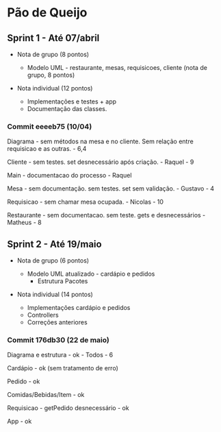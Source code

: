 # Pão de Queijo

## Sprint 1 - Até 07/abril
  - Nota de grupo (8 pontos)
    - Modelo UML - restaurante, mesas, requisicoes, cliente (nota de grupo, 8 pontos)
	
  - Nota individual (12 pontos)
    - Implementações e testes + app
    - Documentação das classes.

### Commit eeeeb75 (10/04)

Diagrama - sem métodos na mesa e no cliente. Sem relação entre requisicao e as outras. - 6,4

Cliente - sem testes. set desnecessário após criação. - Raquel - 9

Main - documentacao do processo - Raquel

Mesa - sem documentação. sem testes. set sem validação. - Gustavo - 4 

Requisicao - sem chamar mesa ocupada. - Nicolas - 10

Restaurante - sem documentacao. sem teste. gets e desnecessários - Matheus - 8 

## Sprint 2 - Até 19/maio
  - Nota de grupo (6 pontos)
    - Modelo UML atualizado - cardápio e pedidos
	  - Estrutura Pacotes
  
  - Nota individual (14 pontos)	
    - Implementações cardápio e pedidos
    - Controllers
    - Correções anteriores

### Commit 176db30 (22 de maio)

Diagrama e estrutura - ok - Todos - 6

Cardápio - ok (sem tratamento de erro)

Pedido - ok

Comidas/Bebidas/Item - ok

Requisicao - getPedido desnecessário - ok

App - ok